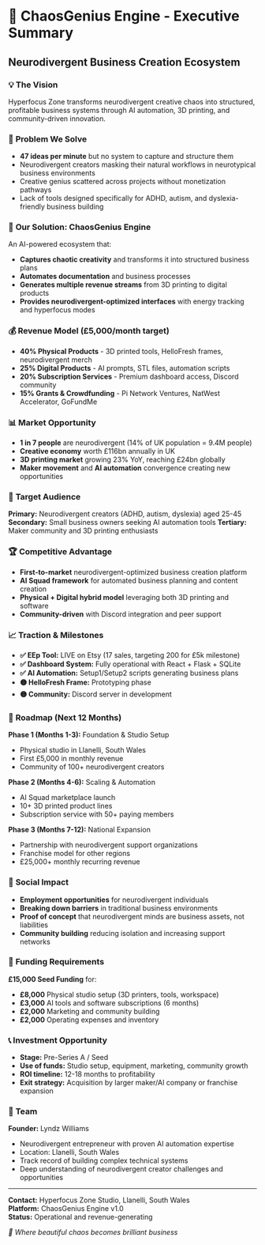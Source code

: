 # 🚀 ChaosGenius Engine - Executive Summary
## Neurodivergent Business Creation Ecosystem

### 💡 **The Vision**
Hyperfocus Zone transforms neurodivergent creative chaos into structured, profitable business systems through AI automation, 3D printing, and community-driven innovation.

### 🎯 **Problem We Solve**
- **47 ideas per minute** but no system to capture and structure them
- Neurodivergent creators masking their natural workflows in neurotypical business environments
- Creative genius scattered across projects without monetization pathways
- Lack of tools designed specifically for ADHD, autism, and dyslexia-friendly business building

### 🚀 **Our Solution: ChaosGenius Engine**
An AI-powered ecosystem that:
- **Captures chaotic creativity** and transforms it into structured business plans
- **Automates documentation** and business processes 
- **Generates multiple revenue streams** from 3D printing to digital products
- **Provides neurodivergent-optimized interfaces** with energy tracking and hyperfocus modes

### 💰 **Revenue Model (£5,000/month target)**
- **40% Physical Products** - 3D printed tools, HelloFresh frames, neurodivergent merch
- **25% Digital Products** - AI prompts, STL files, automation scripts
- **20% Subscription Services** - Premium dashboard access, Discord community
- **15% Grants & Crowdfunding** - Pi Network Ventures, NatWest Accelerator, GoFundMe

### 📊 **Market Opportunity**
- **1 in 7 people** are neurodivergent (14% of UK population = 9.4M people)
- **Creative economy** worth £116bn annually in UK
- **3D printing market** growing 23% YoY, reaching £24bn globally
- **Maker movement** and **AI automation** convergence creating new opportunities

### 🎯 **Target Audience**
**Primary:** Neurodivergent creators (ADHD, autism, dyslexia) aged 25-45
**Secondary:** Small business owners seeking AI automation tools
**Tertiary:** Maker community and 3D printing enthusiasts

### 🏆 **Competitive Advantage**
- **First-to-market** neurodivergent-optimized business creation platform
- **AI Squad framework** for automated business planning and content creation
- **Physical + Digital hybrid model** leveraging both 3D printing and software
- **Community-driven** with Discord integration and peer support

### 📈 **Traction & Milestones**
- **✅ EEp Tool:** LIVE on Etsy (17 sales, targeting 200 for £5k milestone)
- **✅ Dashboard System:** Fully operational with React + Flask + SQLite
- **✅ AI Automation:** Setup1/Setup2 scripts generating business plans
- **🟡 HelloFresh Frame:** Prototyping phase
- **🟡 Community:** Discord server in development

### 🚀 **Roadmap (Next 12 Months)**
**Phase 1 (Months 1-3):** Foundation & Studio Setup
- Physical studio in Llanelli, South Wales
- First £5,000 in monthly revenue
- Community of 100+ neurodivergent creators

**Phase 2 (Months 4-6):** Scaling & Automation
- AI Squad marketplace launch
- 10+ 3D printed product lines
- Subscription service with 50+ paying members

**Phase 3 (Months 7-12):** National Expansion
- Partnership with neurodivergent support organizations
- Franchise model for other regions
- £25,000+ monthly recurring revenue

### 💫 **Social Impact**
- **Employment opportunities** for neurodivergent individuals
- **Breaking down barriers** in traditional business environments
- **Proof of concept** that neurodivergent minds are business assets, not liabilities
- **Community building** reducing isolation and increasing support networks

### 💼 **Funding Requirements**
**£15,000 Seed Funding** for:
- **£8,000** Physical studio setup (3D printers, tools, workspace)
- **£3,000** AI tools and software subscriptions (6 months)
- **£2,000** Marketing and community building
- **£2,000** Operating expenses and inventory

### 📞 **Investment Opportunity**
- **Stage:** Pre-Series A / Seed
- **Use of funds:** Studio setup, equipment, marketing, community growth
- **ROI timeline:** 12-18 months to profitability
- **Exit strategy:** Acquisition by larger maker/AI company or franchise expansion

### 👥 **Team**
**Founder:** Lyndz Williams
- Neurodivergent entrepreneur with proven AI automation expertise
- Location: Llanelli, South Wales
- Track record of building complex technical systems
- Deep understanding of neurodivergent creator challenges and opportunities

---

**Contact:** Hyperfocus Zone Studio, Llanelli, South Wales  
**Platform:** ChaosGenius Engine v1.0  
**Status:** Operational and revenue-generating  

*🧠 Where beautiful chaos becomes brilliant business*